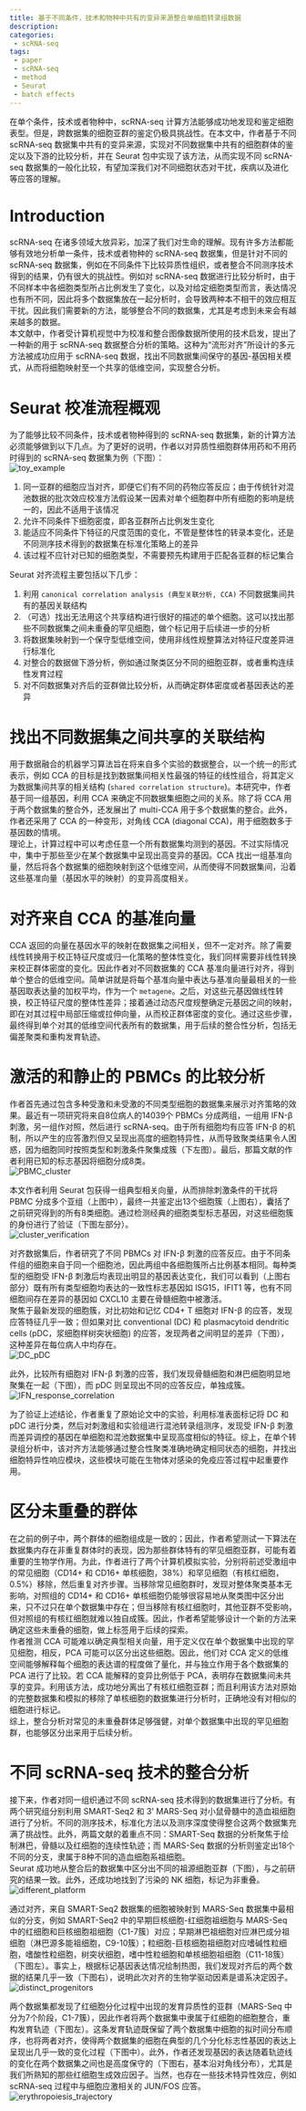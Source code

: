 ```yaml
---
title: 基于不同条件，技术和物种中共有的变异来源整合单细胞转录组数据
description: 
categories:
 - scRNA-seq
tags:
 - paper
 - scRNA-seq
 - method
 - Seurat
 - batch effects
---
```


在单个条件，技术或者物种中，scRNA-seq 计算方法能够成功地发现和鉴定细胞表型。但是，跨数据集的细胞亚群的鉴定仍极具挑战性。在本文中，作者基于不同 scRNA-seq 数据集中共有的变异来源，实现对不同数据集中共有的细胞群体的鉴定以及下游的比较分析，并在 Seurat 包中实现了该方法，从而实现不同 scRNA-seq 数据集的一般化比较，有望加深我们对不同细胞状态对干扰，疾病以及进化等应答的理解。

<!-- more -->
  
# Introduction
scRNA-seq 在诸多领域大放异彩，加深了我们对生命的理解。现有许多方法都能够有效地分析单一条件，技术或者物种的 scRNA-seq 数据集，但是针对不同的 scRNA-seq 数据集，例如在不同条件下比较异质性组织，或者整合不同测序技术得到的结果，仍有很大的挑战性。例如对 scRNA-seq 数据进行比较分析时，由于不同样本中各细胞类型所占比例发生了变化，以及对给定细胞类型而言，表达情况也有所不同，因此将多个数据集放在一起分析时，会导致两种本不相干的效应相互干扰。因此我们需要新的方法，能够整合不同的数据集，尤其是考虑到未来会有越来越多的数据。  
本文献中，作者受计算机视觉中为校准和整合图像数据所使用的技术启发，提出了一种新的用于 scRNA-seq 数据整合分析的策略。这种为“流形对齐”所设计的多元方法被成功应用于 scRNA-seq 数据，找出不同数据集间保守的基因-基因相关模式，从而将细胞映射至一个共享的低维空间，实现整合分析。  
  
# Seurat 校准流程概观  
为了能够比较不同条件，技术或者物种得到的 scRNA-seq 数据集，新的计算方法必须能够做到以下几点。为了更好的说明，作者以对异质性细胞群体用药和不用药时得到的 scRNA-seq 数据集为例（下图）：  
![toy_example](/img/2018-06-12-integrating-scRNA-seq-data/toy_example.png)  
  
1. 同一亚群的细胞应当对齐，即便它们有不同的药物应答反应；由于传统针对混池数据的批次效应校准方法假设某一因素对单个细胞群中所有细胞的影响是统一的，因此不适用于该情况  
2. 允许不同条件下细胞密度，即各亚群所占比例发生变化  
3. 能适应不同条件下特征的尺度范围的变化，不管是整体性的转录本变化，还是不同测序技术得到的数据集在标准化策略上的差异  
4. 该过程不应针对已知的细胞类型，不需要预先构建用于匹配各亚群的标记集合  
  
Seurat 对齐流程主要包括以下几步：  
1. 利用 `canonical correlation analysis (典型关联分析, CCA)` 不同数据集间共有的基因关联结构  
2. （可选）找出无法用这个共享结构进行很好的描述的单个细胞。这可以找出那些不同数据集之间未重叠的罕见细胞，做个标记用于后续进一步的分析  
3. 将数据集映射到一个保守型低维空间，使用非线性规整算法对特征尺度差异进行标准化  
4. 对整合的数据做下游分析，例如通过聚类区分不同的细胞亚群，或者重构连续性发育过程  
5. 对不同数据集对齐后的亚群做比较分析，从而确定群体密度或者基因表达的差异  
  
# 找出不同数据集之间共享的关联结构  
用于数据融合的机器学习算法旨在将来自多个实验的数据整合，以一个统一的形式表示，例如 CCA 的目标是找到数据集间相关性最强的特征的线性组合，将其定义为数据集间共享的相关结构 (`shared correlation structure`)。本研究中，作者基于同一组基因，利用 CCA 来确定不同数据集细胞之间的关系。除了将 CCA 用于两个数据集的整合外，还发展出了 multi-CCA 用于多个数据集的整合。此外，作者还采用了 CCA 的一种变形，对角线 CCA (diagonal CCA)，用于细胞数多于基因数的情境。  
理论上，计算过程中可以考虑任意一个所有数据集均测到的基因。不过实际情况中，集中于那些至少在某个数据集中呈现出高变异的基因。CCA 找出一组基准向量，然后将各个数据集的细胞映射到这个低维空间，从而使得不同数据集间，沿着这些基准向量（基因水平的映射）的变异高度相关。  
  
# 对齐来自 CCA 的基准向量  
CCA 返回的向量在基因水平的映射在数据集之间相关，但不一定对齐。除了需要线性转换用于校正特征尺度或归一化策略的整体性变化，我们同样需要非线性转换来校正群体密度的变化。因此作者对不同数据集的 CCA 基准向量进行对齐，得到单个整合的低维空间。简单讲就是将每个基准向量中表达与基准向量最相关的一些基因取表达量的加权平均，作为一个 `metagene`。之后，对这些元基因做线性转换，校正特征尺度的整体性差异；接着通过动态尺度规整确定元基因之间的映射，即在对其过程中局部压缩或拉伸向量，从而校正群体密度的变化。通过这些步骤，最终得到单个对其的低维空间代表所有的数据集，用于后续的整合性分析，包括无偏差聚类和重构发育轨迹。  
  
# 激活的和静止的 PBMCs 的比较分析  
作者首先通过包含多种受激和未受激的不同类型细胞的数据集来展示对齐策略的效果。最近有一项研究将来自8位病人的14039个 PBMCs 分成两组，一组用 IFN-β 刺激，另一组作对照，然后进行 scRNA-seq。由于所有细胞均有应答 IFN-β 的机制，所以产生的应答激烈但又呈现出高度的细胞特异性，从而导致聚类结果令人困惑，因为细胞同时按照类型和刺激条件聚集成簇（下左图）。最后，那篇文献的作者利用已知的标志基因将细胞分成8类。  
![PBMC_cluster](/img/2018-06-12-integrating-scRNA-seq-data/PBMC_cluster.png)  
  
本文作者利用 Seurat 包获得一组典型相关向量，从而排除刺激条件的干扰将 PBMC 分成多个亚组（上图中），最终一共鉴定出13个细胞簇（上图右），囊括了之前研究得到的所有8类细胞。通过检测经典的细胞类型标志基因，对这些细胞簇的身份进行了验证（下图左部分）。  
![cluster_verification](/img/2018-06-12-integrating-scRNA-seq-data/cluster_verification.png)  
  
对齐数据集后，作者研究了不同 PBMCs 对 IFN-β 刺激的应答反应。由于不同条件组的细胞来自于同一个细胞池，因此两组中各细胞簇所占比例基本相同。每种类型的细胞受 IFN-β 刺激后均表现出明显的基因表达变化，我们可以看到（上图右部分）既有所有类型细胞均表达的一致性标志基因如 ISG15，IFIT1 等，也有不同细胞间存在差异的基因如 CXCL10 主要在骨髓细胞中被激活。  
聚焦于最新发现的细胞簇，对比初始和记忆 CD4+ T 细胞对 IFN-β 的应答，发现应答特征几乎一致；但如果对比 conventional (DC) 和 plasmacytoid dendritic cells (pDC，浆细胞样树突状细胞) 的应答，发现两者之间明显的差异（下图），这种差异在每位病人中均存在。  
![DC_pDC](/img/2018-06-12-integrating-scRNA-seq-data/DC_pDC.png)  
  
此外，比较所有细胞对 IFN-β 刺激的应答，我们发现骨髓细胞和淋巴细胞明显地聚集在一起（下图），而 pDC 则呈现出不同的应答反应，单独成簇。  
![IFN_response_correlation](/img/2018-06-12-integrating-scRNA-seq-data/IFN_response_correlation.png)  
  
为了验证上述结论，作者重复了原始论文中的实验，利用标准表面标记将 DC 和 pDC 进行分类，然后对刺激组和实验组进行混池转录组测序，发现受 IFN-β 刺激而差异调控的基因在单细胞和混池数据集中呈现高度相似的特征。综上，在单个转录组分析中，该对齐方法能够通过整合性聚类准确地确定相同状态的细胞，并找出细胞特异性响应模块，这些模块可能在生物体对感染的免疫应答过程中起重要作用。  
  
# 区分未重叠的群体  
在之前的例子中，两个群体的细胞组成是一致的；因此，作者希望测试一下算法在数据集内存在非重复群体时的表现，因为那些群体特有的罕见细胞亚群，可能有着重要的生物学作用。为此，作者进行了两个计算机模拟实验，分别将前述受激组中的常见细胞（CD14+ 和 CD16+ 单核细胞，38%）和罕见细胞（有核红细胞，0.5%）移除，然后重复对齐步骤。当移除常见细胞群时，发现对整体聚类基本无影响，对照组的 CD14+ 和 CD16+ 单核细胞仍能够很容易地从聚类图中区分出来，只不过只在单个数据集中存在；但当移除有核红细胞时，其他亚群不受影响，但对照组的有核红细胞就难以独自成簇。因此，作者希望能够设计一个新的方法来确定这些未重叠的细胞，做上标签用于后续的探索。  
作者推测 CCA 可能难以确定典型相关向量，用于定义仅在单个数据集中出现的罕见细胞，相反，PCA 可能可以区分出这些细胞。因此，他们对 CCA 定义的低维空间能够解释每个细胞的表达谱的程度做了量化，并与独立作用于各个数据集的 PCA 进行了比较。若 CCA 能解释的变异比例低于 PCA，表明存在数据集间未共享的变异。利用该方法，成功地分离出了有核红细胞亚群；而且利用该方法对原始的完整数据集和模拟的移除了单核细胞的数据集进行分析时，正确地没有对相似的细胞进行标记。  
综上，整合分析对常见的未重叠群体足够强健，对单个数据集中出现的罕见细胞群，也能够区分出来用于后续分析。  
  
# 不同 scRNA-seq 技术的整合分析  
接下来，作者对同一组织通过不同 scRNA-seq 技术得到的数据集进行了分析。有两个研究组分别利用 SMART-Seq2 和 3' MARS-Seq 对小鼠骨髓中的造血祖细胞进行了分析。不同的测序技术，标准化方法以及测序深度使得整合这两个数据集充满了挑战性。此外，两篇文献的着重点不同：SMART-Seq 数据的分析聚焦于绘制淋巴，骨髓以及红细胞的连续性轨迹；而 MARS-Seq 数据的分析则鉴定出18个不同的分支，隶属于8种不同的造血细胞系祖细胞。  
Seurat 成功地从整合后的数据集中区分出不同的祖源细胞亚群（下图），与之前研究的结果一致。此外，还成功地找到了污染的 NK 细胞，标记为非重叠。  
![different_platform](/img/2018-06-12-integrating-scRNA-seq-data/different_platform.png)  
  
通过对齐，来自 SMART-Seq2 数据集的细胞被映射到 MARS-Seq 数据集中最相似的分支，例如 SMART-Seq2 中的早期巨核细胞-红细胞祖细胞与 MARS-Seq 中的红细胞和巨核细胞祖细胞（C1-7簇）对应；早期淋巴祖细胞对应淋巴成分祖细胞（淋巴源多能祖细胞，C9-10簇）；粒细胞-巨核细胞祖细胞对应嗜碱性粒细胞，嗜酸性粒细胞，树突状细胞，嗜中性粒细胞和单核细胞祖细胞（C11-18簇）（下图左）。事实上，根据标记基因表达情况绘制热图，我们发现对齐后的两个数据的结果几乎一致（下图右），说明此次对齐的生物学驱动因素是谱系决定因子。  
![distinct_progenitors](/img/2018-06-12-integrating-scRNA-seq-data/distinct_progenitors.png)  
  
两个数据集都发现了红细胞分化过程中出现的发育异质性的亚群（MARS-Seq 中分为7个阶段，C1-7簇），因此作者将两个数据集中隶属于红细胞的细胞整合，重构发育轨迹（下图左）。这条发育轨迹既保留了两个数据集中细胞的拟时间分布顺序，也将两者对齐，使得两个数据集的细胞在典型的几个分化标志性基因的表达上呈现出几乎一致的变化过程（下图中）。此外，作者还发现基因的表达随着轨迹线的变化在两个数据集之间也是高度保守的（下图右，基本沿对角线分布），尤其是我们所熟知的那些红细胞生成效应因子。当然，也存在一些技术特异性效应，例如 scRNA-seq 过程中与细胞应激相关的 JUN/FOS 应答。  
![erythropoiesis_trajectory](/img/2018-06-12-integrating-scRNA-seq-data/erythropoiesis_trajectory.png)
